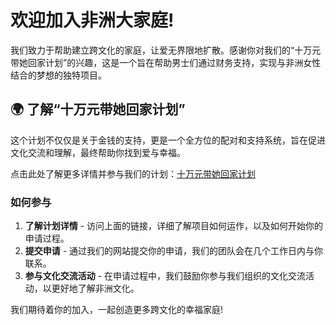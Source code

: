 # 欢迎加入非洲大家庭!

我们致力于帮助建立跨文化的家庭，让爱无界限地扩散。感谢你对我们的“十万元带她回家计划”的兴趣，这是一个旨在帮助男士们通过财务支持，实现与非洲女性结合的梦想的独特项目。

## 🌍 了解“十万元带她回家计划”
这个计划不仅仅是关于金钱的支持，更是一个全方位的配对和支持系统，旨在促进文化交流和理解，最终帮助你找到爱与幸福。

点击此处了解更多详情并参与我们的计划：[十万元带她回家计划](/plan.md)

### 如何参与
1. **了解计划详情** - 访问上面的链接，详细了解项目如何运作，以及如何开始你的申请过程。
2. **提交申请** - 通过我们的网站提交你的申请，我们的团队会在几个工作日内与你联系。
3. **参与文化交流活动** - 在申请过程中，我们鼓励你参与我们组织的文化交流活动，以更好地了解非洲文化。

我们期待着你的加入，一起创造更多跨文化的幸福家庭!
